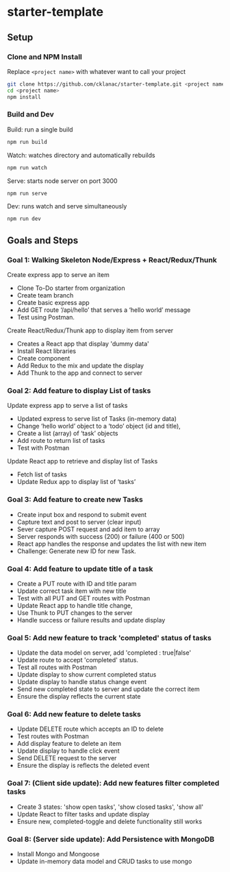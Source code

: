 # starter-template

## Setup

### Clone and NPM Install

Replace `<project name>` with whatever want to call your project

``` bash
git clone https://github.com/cklanac/starter-template.git <project name>
cd <project name>
npm install
```

### Build and Dev

Build: run a single build

``` bash
npm run build
```

Watch: watches directory and automatically rebuilds

``` bash
npm run watch
```

Serve: starts node server on port 3000

``` bash
npm run serve
```

Dev: runs watch and serve simultaneously

``` bash
npm run dev
```

## Goals and Steps

### Goal 1:  Walking Skeleton Node/Express + React/Redux/Thunk

Create express app to serve an item

-   Clone To-Do starter from organization
-   Create team branch
-   Create basic express app
-   Add GET route ‘/api/hello’ that serves a ‘hello world’ message
-   Test using Postman.

Create React/Redux/Thunk app to display item from server

-   Creates a React app that display 'dummy data'
-   Install React libraries
-   Create component
-   Add Redux to the mix and update the display
-   Add Thunk to the app and connect to server

### Goal 2: Add feature to display List of tasks

Update express app to serve a list of tasks

-   Updated express to serve list of Tasks (in-memory data)
-   Change ‘hello world’ object to a ‘todo’ object (id and title),
-   Create a list (array) of ‘task’ objects
-   Add route to return list of tasks
-   Test with Postman

Update React app to retrieve and display list of Tasks

-   Fetch list of tasks
-   Update Redux app to display list of ‘tasks’

### Goal 3: Add feature to create new Tasks

-   Create input box and respond to submit event
-   Capture text and post to server (clear input)
-   Sever capture POST request and add item to array
-   Server responds with success (200) or failure (400 or 500)
-   React app handles the response and updates the list with new item
-   Challenge: Generate new ID for new Task.

### Goal 4: Add feature to update title of a task

-   Create a PUT route with ID and title param
-   Update correct task item with new title
-   Test with all PUT and GET routes with Postman
-   Update React app to handle title change,
-   Use Thunk to PUT changes to the server
-   Handle success or failure results and update display

### Goal 5: Add new feature to track 'completed' status of tasks

-   Update the data model on server, add 'completed : true|false'
-   Update route to accept 'completed' status.
-   Test all routes with Postman
-   Update display to show current completed status
-   Update display to handle status change event
-   Send new completed state to server and update the correct item
-   Ensure the display reflects the current state

### Goal 6: Add new feature to delete tasks

-   Update DELETE route which accepts an ID to delete
-   Test routes with Postman
-   Add  display feature to delete an item
-   Update display to handle click event
-   Send DELETE request to the server
-   Ensure the display is reflects the deleted event

### Goal 7: (Client side update): Add new features filter completed tasks

-   Create 3 states: 'show open tasks', 'show closed tasks', 'show all'
-   Update React to filter tasks and update display
-   Ensure new, completed-toggle and delete functionality still works

### Goal 8: (Server side update): Add Persistence with MongoDB

-   Install Mongo and Mongoose
-   Update in-memory data model and CRUD tasks to use mongo
